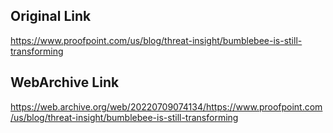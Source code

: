 ## Original Link

https://www.proofpoint.com/us/blog/threat-insight/bumblebee-is-still-transforming

## WebArchive Link

https://web.archive.org/web/20220709074134/https://www.proofpoint.com/us/blog/threat-insight/bumblebee-is-still-transforming
